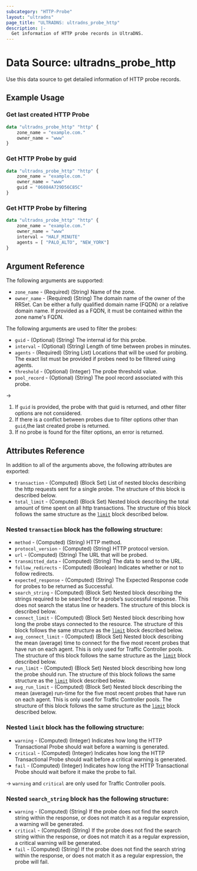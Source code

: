 ```yaml
---
subcategory: "HTTP-Probe"
layout: "ultradns"
page_title: "ULTRADNS: ultradns_probe_http"
description: |-
  Get information of HTTP probe records in UltraDNS.
---
```


# Data Source: ultradns_probe_http

Use this data source to get detailed information of HTTP probe records.

## Example Usage

### Get last created HTTP Probe

```terraform
data "ultradns_probe_http" "http" {
    zone_name = "example.com."
    owner_name = "www"
}
```

### Get HTTP Probe by guid

```terraform
data "ultradns_probe_http" "http" {
    zone_name = "example.com."
    owner_name = "www"
    guid = "06084A729D56C85C"
}
```

### Get HTTP Probe by filtering

```terraform
data "ultradns_probe_http" "http" {
    zone_name = "example.com."
    owner_name = "www"
    interval = "HALF_MINUTE"
	agents = [ "PALO_ALTO", "NEW_YORK"]
}
```

## Argument Reference

The following arguments are supported:

* `zone_name` - (Required) (String) Name of the zone.
* `owner_name` - (Required) (String) The domain name of the owner of the RRSet. Can be either a fully qualified domain name (FQDN) or a relative domain name. If provided as a FQDN, it must be contained within the zone name's FQDN.

The following arguments are used to filter the probes:

* `guid` - (Optional) (String) The internal id for this probe.
* `interval` - (Optional) (String) Length of time between probes in minutes.
* `agents` - (Required) (String List) Locations that will be used for probing. The exact list must be provided if probes need to be filtered using agents.
* `threshold` - (Optional) (Integer) The probe threshold value.
* `pool_record` - (Optional) (String) The pool record associated with this probe.

->
1) If `guid` is provided, the probe with that guid is returned, and other filter options are not considered.</br>
2) If there is a conflict between probes due to filter options other than `guid`,the last created probe is returned.</br>
3) If no probe is found for the filter options, an error is returned.  

## Attributes Reference

In addition to all of the arguments above, the following attributes are exported:

* `transaction` - (Computed) (Block Set) List of nested blocks describing the http requests sent for a single probe. The structure of this block is described below.
* `total_limit` - (Computed) (Block Set) Nested block describing the total amount of time spent on all http transactions. The structure of this block follows the same structure as the <a href="#nested-limit-block-has-the-following-structure">`limit`</a> block described below.

### Nested `transaction` block has the following structure:

* `method` - (Computed) (String) HTTP method.
* `protocol_version` - (Computed) (String) HTTP protocol version.
* `url` - (Computed) (String) The URL that will be probed.
* `transmitted_data` - (Computed) (String) The data to send to the URL.
* `follow_redirects` - (Computed) (Boolean) Indicates whether or not to follow redirects.
* `expected_response` - (Computed) (String) The Expected Response code for probes to be returned as Successful.
* `search_string` - (Computed) (Block Set) Nested block describing the strings required to be searched for a probe’s successful response. This does not search the status line or headers. The structure of this block is described below.
* `connect_limit` - (Computed) (Block Set) Nested block describing how long the probe stays connected to the resource. The structure of this block follows the same structure as the <a href="#nested-limit-block-has-the-following-structure">`limit`</a> block described below.
* `avg_connect_limit` - (Computed) (Block Set) Nested block describing the mean (average) time to connect for the five most recent probes that have run on each agent. This is only used for Traffic Controller pools. The structure of this block follows the same structure as the <a href="#nested-limit-block-has-the-following-structure">`limit`</a> block described below.
* `run_limit` - (Computed) (Block Set) Nested block describing how long the probe should run. The structure of this block follows the same structure as the <a href="#nested-limit-block-has-the-following-structure">`limit`</a> block described below.
* `avg_run_limit` - (Computed) (Block Set) Nested block describing the mean (average) run-time for the five most recent probes that have run on each agent. This is only used for Traffic Controller pools. The structure of this block follows the same structure as the <a href="#nested-limit-block-has-the-following-structure">`limit`</a> block described below.

### Nested `limit` block has the following structure:

* `warning` - (Computed) (Integer) Indicates how long the HTTP Transactional Probe should wait before a warning is generated.
* `critical` - (Computed) (Integer) Indicates how long the HTTP Transactional Probe should wait before a critical warning is generated.
* `fail` - (Computed) (Integer) Indicates how long the HTTP Transactional Probe should wait before it make the probe to fail.

-> `warning` and `critical` are only used for Traffic Controller pools.

### Nested `search_string` block has the following structure:

* `warning` - (Computed) (String) If the probe does not find the search string within the response, or does not match it as a regular expression, a warning will be generated. 
* `critical` - (Computed) (String) If the probe does not find the search string within the response, or does not match it as a regular expression, a critical warning will be generated.
* `fail` - (Computed) (String) If the probe does not find the search string within the response, or does not match it as a regular expression, the probe will fail.

